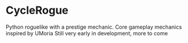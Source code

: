 # CycleRogue
Python roguelike with a prestige mechanic.  Core gameplay mechanics inspired by UMoria
Still very early in development, more to come
